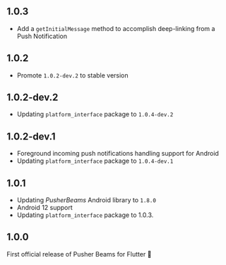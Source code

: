## 1.0.3
- Add a `getInitialMessage` method to accomplish deep-linking from a Push Notification

## 1.0.2
- Promote `1.0.2-dev.2` to stable version

## 1.0.2-dev.2
- Updating `platform_interface` package to `1.0.4-dev.2`

## 1.0.2-dev.1
- Foreground incoming push notifications handling support for Android
- Updating `platform_interface` package to `1.0.4-dev.1`

## 1.0.1
- Updating _PusherBeams_ Android library to `1.8.0`
- Android 12 support
- Updating `platform_interface` package to 1.0.3.

## 1.0.0

First official release of Pusher Beams for Flutter 🎉